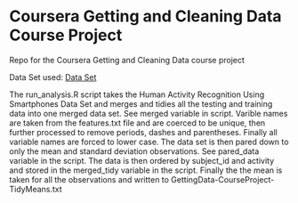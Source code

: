 # Coursera Getting and Cleaning Data Course Project

Repo for the Coursera Getting and Cleaning Data course project


Data Set used: [Data Set](https://d396qusza40orc.cloudfront.net/getdata%2Fprojectfiles%2FUCI%20HAR%20Dataset.zip)


The run_analysis.R script takes the Human Activity Recognition Using Smartphones Data Set and merges 
and tidies all the testing and training data into one merged data set. See merged variable in script. 
Varible names are taken from the features.txt file and are coerced to be unique, then further 
processed to remove periods, dashes and parentheses. Finally all variable names are forced to lower
case. The data set is then pared down to only the mean and standard deviation observations. See 
pared_data variable in the script. The data is then ordered by subject_id and activity and stored in the 
merged_tidy variable in the script. Finally the the mean is taken for all the observations and written to
GettingData-CourseProject-TidyMeans.txt

